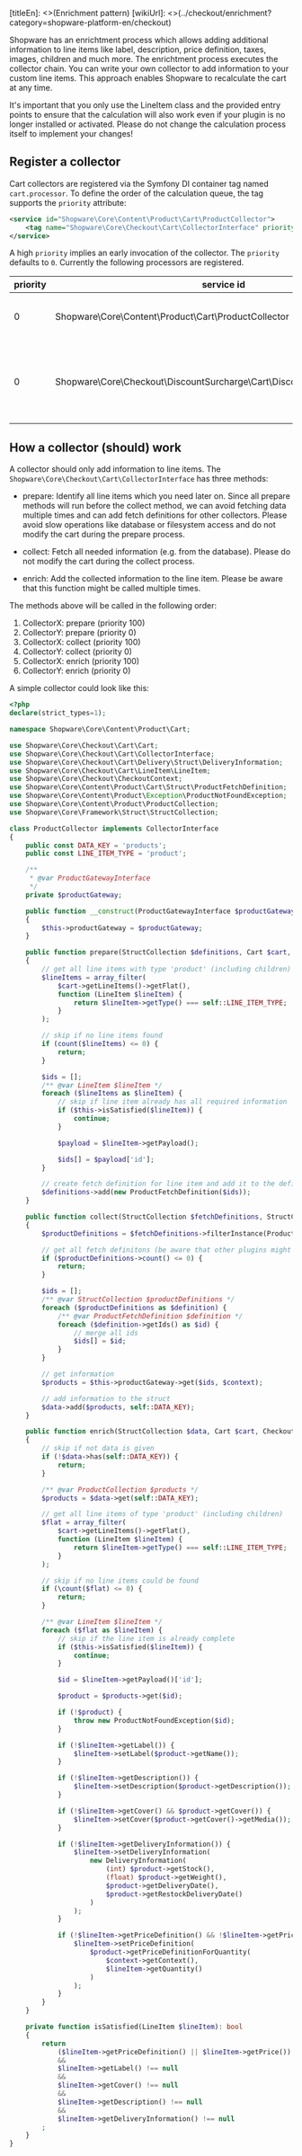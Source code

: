 [titleEn]: <>(Enrichment pattern)
[wikiUrl]: <>(../checkout/enrichment?category=shopware-platform-en/checkout)

Shopware has an enrichtment process which allows adding additional information to line items like
label, description, price definition, taxes, images, children and much more. The enrichtment process
executes the collector chain. You can write your own collector to add information to your custom line 
items. This approach enables Shopware to recalculate the cart at any time.

It's important that you only use the LineItem class and the provided entry points to ensure 
that the calculation will also work even if your plugin is no longer installed or activated. 
Please do not change the calculation process itself to implement your changes!

## Register a collector
Cart collectors are registered via the Symfony DI container tag named `cart.processor`.
To define the order of the calculation queue, the tag supports the `priority` attribute:
```xml
<service id="Shopware\Core\Content\Product\Cart\ProductCollector">
    <tag name="Shopware\Core\Checkout\Cart\CollectorInterface" priority="1000" />
</service>
```
A high `priority` implies an early invocation of the collector. The `priority` defaults to `0`.
Currently the following processors are registered.

| priority | service id | task |
| -------- | ---------- | ---- |
| 0 | Shopware\Core\Content\Product\Cart\ProductCollector |  handle products added to the cart |
| 0 | Shopware\Core\Checkout\DiscountSurcharge\Cart\DiscountSurchargeCollector | handle vouchers, discounts and surcharges added to the cart |

## How a collector (should) work
A collector should only add information to line items. The `Shopware\Core\Checkout\Cart\CollectorInterface`
has three methods:

- prepare: Identify all line items which you need later on. Since all prepare 
methods will run before the collect method, we can avoid fetching data multiple times 
and can add fetch definitions for other collectors. Please avoid slow operations 
like database or filesystem access and do not modify the cart during the prepare process.

- collect: Fetch all needed information (e.g. from the database). Please do not 
modify the cart during the collect process.

- enrich: Add the collected information to the line item. 
Please be aware that this function might be called multiple times.

The methods above will be called in the following order:

1. CollectorX: prepare (priority 100)
2. CollectorY: prepare (priority 0)
3. CollectorX: collect (priority 100)
4. CollectorY: collect (priority 0)
5. CollectorX: enrich (priority 100)
6. CollectorY: enrich (priority 0)

A simple collector could look like this:
```php
<?php
declare(strict_types=1);

namespace Shopware\Core\Content\Product\Cart;

use Shopware\Core\Checkout\Cart\Cart;
use Shopware\Core\Checkout\Cart\CollectorInterface;
use Shopware\Core\Checkout\Cart\Delivery\Struct\DeliveryInformation;
use Shopware\Core\Checkout\Cart\LineItem\LineItem;
use Shopware\Core\Checkout\CheckoutContext;
use Shopware\Core\Content\Product\Cart\Struct\ProductFetchDefinition;
use Shopware\Core\Content\Product\Exception\ProductNotFoundException;
use Shopware\Core\Content\Product\ProductCollection;
use Shopware\Core\Framework\Struct\StructCollection;

class ProductCollector implements CollectorInterface
{
    public const DATA_KEY = 'products';
    public const LINE_ITEM_TYPE = 'product';

    /**
     * @var ProductGatewayInterface
     */
    private $productGateway;

    public function __construct(ProductGatewayInterface $productGateway)
    {
        $this->productGateway = $productGateway;
    }

    public function prepare(StructCollection $definitions, Cart $cart, CheckoutContext $context): void
    {
        // get all line items with type 'product' (including children)
        $lineItems = array_filter(
            $cart->getLineItems()->getFlat(),
            function (LineItem $lineItem) {
                return $lineItem->getType() === self::LINE_ITEM_TYPE;
            }
        );

        // skip if no line items found
        if (count($lineItems) <= 0) {
            return;
        }

        $ids = [];
        /** @var LineItem $lineItem */
        foreach ($lineItems as $lineItem) {
            // skip if line item already has all required information
            if ($this->isSatisfied($lineItem)) {
                continue;
            }

            $payload = $lineItem->getPayload();

            $ids[] = $payload['id'];
        }

        // create fetch definition for line item and add it to the definition collection
        $definitions->add(new ProductFetchDefinition($ids));
    }

    public function collect(StructCollection $fetchDefinitions, StructCollection $data, Cart $cart, CheckoutContext $context): void
    {
        $productDefinitions = $fetchDefinitions->filterInstance(ProductFetchDefinition::class);

        // get all fetch definitons (be aware that other plugins might have added additional definitions)
        if ($productDefinitions->count() <= 0) {
            return;
        }

        $ids = [];
        /** @var StructCollection $productDefinitions */
        foreach ($productDefinitions as $definition) {
            /** @var ProductFetchDefinition $definition */
            foreach ($definition->getIds() as $id) {
                // merge all ids
                $ids[] = $id;
            }
        }

        // get information
        $products = $this->productGateway->get($ids, $context);

        // add information to the struct
        $data->add($products, self::DATA_KEY);
    }

    public function enrich(StructCollection $data, Cart $cart, CheckoutContext $context): void
    {
        // skip if not data is given
        if (!$data->has(self::DATA_KEY)) {
            return;
        }

        /** @var ProductCollection $products */
        $products = $data->get(self::DATA_KEY);

        // get all line items of type 'product' (including children) 
        $flat = array_filter(
            $cart->getLineItems()->getFlat(),
            function (LineItem $lineItem) {
                return $lineItem->getType() === self::LINE_ITEM_TYPE;
            }
        );

        // skip if no line items could be found
        if (\count($flat) <= 0) {
            return;
        }

        /** @var LineItem $lineItem */
        foreach ($flat as $lineItem) {
            // skip if the line item is already complete
            if ($this->isSatisfied($lineItem)) {
                continue;
            }

            $id = $lineItem->getPayload()['id'];

            $product = $products->get($id);

            if (!$product) {
                throw new ProductNotFoundException($id);
            }

            if (!$lineItem->getLabel()) {
                $lineItem->setLabel($product->getName());
            }

            if (!$lineItem->getDescription()) {
                $lineItem->setDescription($product->getDescription());
            }

            if (!$lineItem->getCover() && $product->getCover()) {
                $lineItem->setCover($product->getCover()->getMedia());
            }

            if (!$lineItem->getDeliveryInformation()) {
                $lineItem->setDeliveryInformation(
                    new DeliveryInformation(
                        (int) $product->getStock(),
                        (float) $product->getWeight(),
                        $product->getDeliveryDate(),
                        $product->getRestockDeliveryDate()
                    )
                );
            }

            if (!$lineItem->getPriceDefinition() && !$lineItem->getPrice()) {
                $lineItem->setPriceDefinition(
                    $product->getPriceDefinitionForQuantity(
                        $context->getContext(),
                        $lineItem->getQuantity()
                    )
                );
            }
        }
    }

    private function isSatisfied(LineItem $lineItem): bool
    {
        return
            ($lineItem->getPriceDefinition() || $lineItem->getPrice())
            &&
            $lineItem->getLabel() !== null
            &&
            $lineItem->getCover() !== null
            &&
            $lineItem->getDescription() !== null
            &&
            $lineItem->getDeliveryInformation() !== null
        ;
    }
}
```



